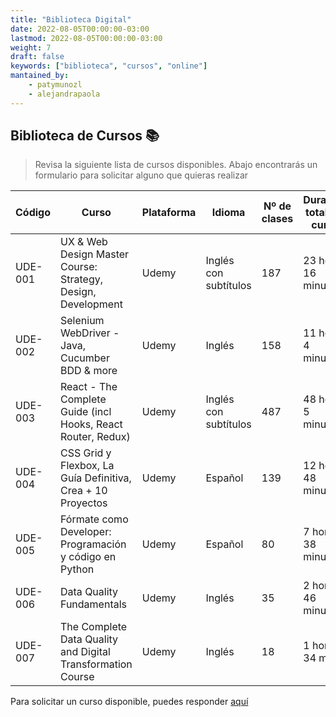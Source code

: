 ```yaml
---
title: "Biblioteca Digital"
date: 2022-08-05T00:00:00-03:00
lastmod: 2022-08-05T00:00:00-03:00
weight: 7
draft: false
keywords: ["biblioteca", "cursos", "online"]
mantained_by:
    - patymunozl
    - alejandrapaola
---
```


## Biblioteca de Cursos 📚

> Revisa la siguiente lista de cursos disponibles. Abajo encontrarás un formulario para solicitar alguno que quieras realizar

| Código  | Curso                                                        | Plataforma | Idioma                | Nº de clases | Duración total del curso |
| ------- | ------------------------------------------------------------ | ---------- | --------------------- | ------------ | ------------------------ |
| UDE-001 | UX & Web Design Master Course: Strategy, Design, Development | Udemy      | Inglés con subtítulos | 187          | 23 horas 16 minutos      |
| UDE-002 | Selenium WebDriver - Java, Cucumber BDD & more               | Udemy      | Inglés                | 158          | 11 horas 4 minutos       |
| UDE-003 | React - The Complete Guide (incl Hooks, React Router, Redux) | Udemy      | Inglés con subtítulos | 487          | 48 horas 5 minutos       |
| UDE-004 | CSS Grid y Flexbox, La Guía Definitiva, Crea + 10 Proyectos  | Udemy      | Español               | 139          | 12 horas 48 minutos      |
| UDE-005 | Fórmate como Developer: Programación y código en Python      | Udemy      | Español               | 80           | 7 horas 38 minutos       |
| UDE-006 | Data Quality Fundamentals                                    | Udemy      | Inglés                | 35           | 2 horas 46 minutos       |
| UDE-007 | The Complete Data Quality and Digital Transformation Course  | Udemy      | Inglés                | 18           | 1 hora 34 min            |

Para solicitar un curso disponible, puedes responder [aquí](https://23people.typeform.com/to/iQoGwVKC)
